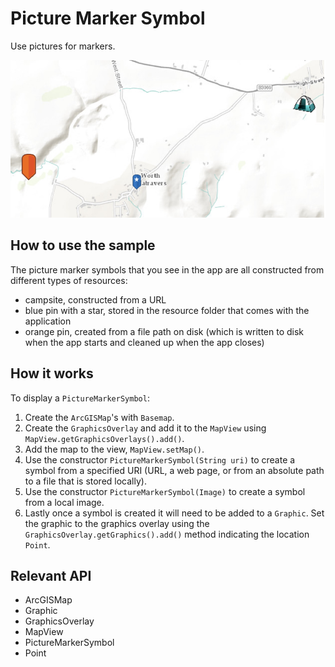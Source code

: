 # Picture Marker Symbol

Use pictures for markers.

![](PictureMarkerSymbol.png)

## How to use the sample

The picture marker symbols that you see in the app are all constructed from different types of resources:
  - campsite, constructed from a URL
  - blue pin with a star, stored in the resource folder that comes with the application
  - orange pin, created from a file path on disk (which is written to disk when the app starts and cleaned up when the app closes)

## How it works

To display a `PictureMarkerSymbol`:

1. Create the `ArcGISMap`'s with `Basemap`.
2. Create the `GraphicsOverlay` and add it to the `MapView` using `MapView.getGraphicsOverlays().add()`.
3. Add the map to the view, `MapView.setMap()`.
4. Use the constructor `PictureMarkerSymbol(String uri)` to create a symbol from a specified URI (URL, a web page, or from an absolute path to a file that is stored locally).
5. Use the constructor `PictureMarkerSymbol(Image)` to create a symbol from a local image.
6. Lastly once a symbol is created it will need to be added to a `Graphic`. Set the graphic to the graphics overlay using the `GraphicsOverlay.getGraphics().add()` method indicating the location `Point`.

## Relevant API

* ArcGISMap
* Graphic
* GraphicsOverlay
* MapView
* PictureMarkerSymbol
* Point
